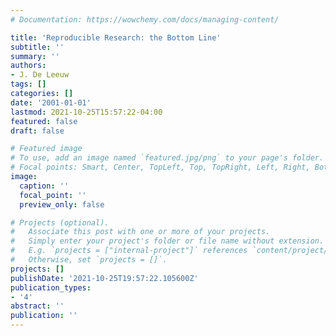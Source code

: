 ```yaml
---
# Documentation: https://wowchemy.com/docs/managing-content/

title: 'Reproducible Research: the Bottom Line'
subtitle: ''
summary: ''
authors:
- J. De Leeuw
tags: []
categories: []
date: '2001-01-01'
lastmod: 2021-10-25T15:57:22-04:00
featured: false
draft: false

# Featured image
# To use, add an image named `featured.jpg/png` to your page's folder.
# Focal points: Smart, Center, TopLeft, Top, TopRight, Left, Right, BottomLeft, Bottom, BottomRight.
image:
  caption: ''
  focal_point: ''
  preview_only: false

# Projects (optional).
#   Associate this post with one or more of your projects.
#   Simply enter your project's folder or file name without extension.
#   E.g. `projects = ["internal-project"]` references `content/project/deep-learning/index.md`.
#   Otherwise, set `projects = []`.
projects: []
publishDate: '2021-10-25T19:57:22.105600Z'
publication_types:
- '4'
abstract: ''
publication: ''
---
```


